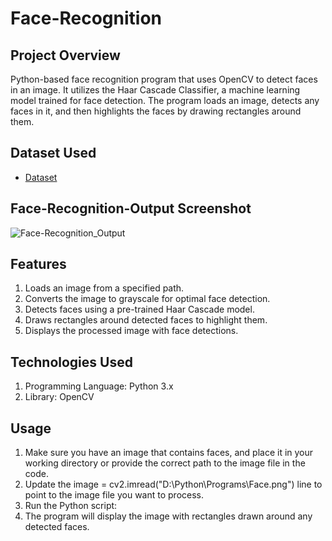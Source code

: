 # Face-Recognition

##  Project Overview
Python-based face recognition program that uses OpenCV to detect faces in an image. It utilizes the Haar Cascade Classifier, a machine learning model trained for face detection. The program loads an image, detects any faces in it, and then highlights the faces by drawing rectangles around them.

## Dataset Used
- <a href="https://github.com/Aajtakk/Face-Recognition---Python">Dataset</a>

## Face-Recognition-Output Screenshot
![Face-Recognition_Output](https://github.com/user-attachments/assets/ca4b3596-0512-4cac-bd66-68dcb151e55f)

## Features
1. Loads an image from a specified path.
2. Converts the image to grayscale for optimal face detection.
3. Detects faces using a pre-trained Haar Cascade model.
4. Draws rectangles around detected faces to highlight them.
5. Displays the processed image with face detections.

## Technologies Used
1. Programming Language: Python 3.x
2. Library: OpenCV

## Usage
1. Make sure you have an image that contains faces, and place it in your working directory or provide the correct path to the image file in the code.
2. Update the image = cv2.imread("D:\\Python\\Programs\\Face.png") line to point to the image file you want to process.
3. Run the Python script:
4. The program will display the image with rectangles drawn around any detected faces.
